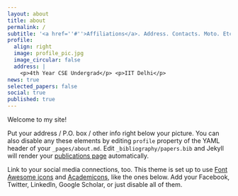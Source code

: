 ```yaml
---
layout: about
title: about
permalink: /
subtitle: '<a href=''#''>Affiliations</a>. Address. Contacts. Moto. Etc.'
profile:
  align: right
  image: profile_pic.jpg
  image_circular: false
  address: |
    <p>4th Year CSE Undergrad</p> <p>IIT Delhi</p>
news: true
selected_papers: false
social: true
published: true
---
```


Welcome to my site!



Put your address / P.O. box / other info right below your picture. You can also disable any these elements by editing `profile` property of the YAML header of your `_pages/about.md`. Edit `_bibliography/papers.bib` and Jekyll will render your [publications page](/al-folio/publications/) automatically.

Link to your social media connections, too. This theme is set up to use [Font Awesome icons](http://fortawesome.github.io/Font-Awesome/) and [Academicons](https://jpswalsh.github.io/academicons/), like the ones below. Add your Facebook, Twitter, LinkedIn, Google Scholar, or just disable all of them.
